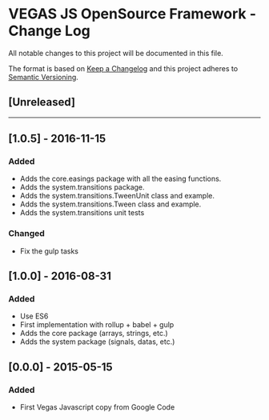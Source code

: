 # VEGAS JS OpenSource Framework - Change Log

All notable changes to this project will be documented in this file.

The format is based on [Keep a Changelog](http://keepachangelog.com/) and this project adheres to [Semantic Versioning](http://semver.org/).

## [Unreleased]
---

## [1.0.5] - 2016-11-15
### Added
* Adds the core.easings package with all the easing functions.
* Adds the system.transitions package.
* Adds the system.transitions.TweenUnit class and example.
* Adds the system.transitions.Tween class and example.
* Adds the system.transitions unit tests

### Changed
* Fix the gulp tasks

## [1.0.0] - 2016-08-31
### Added
* Use ES6
* First implementation with rollup + babel + gulp
* Adds the core package (arrays, strings, etc.)
* Adds the system package (signals, datas, etc.)

## [0.0.0] - 2015-05-15
### Added
* First Vegas Javascript copy from Google Code
